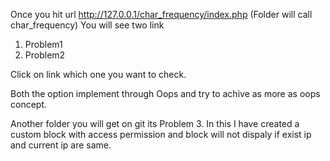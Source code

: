 Once you hit url http://127.0.0.1/char_frequency/index.php (Folder will call char_frequency)
You will see two link 
1. Problem1
2. Problem2

Click on link which one you want to check.

Both the option implement through Oops and try to achive as more as oops concept.


Another folder you will get on git its Problem 3. In this I have created a custom block with access permission and block will not dispaly if exist ip and current ip are same.
